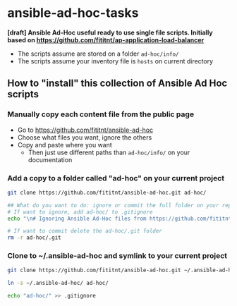 # ansible-ad-hoc-tasks
**[draft] Ansible Ad-Hoc useful ready to use single file scripts.
Initially based on https://github.com/fititnt/ap-application-load-balancer**

- The scripts assume are stored on a folder `ad-hoc/info/`
- The scripts assume your inventory file is `hosts` on current directory

## How to "install" this collection of Ansible Ad Hoc scripts

### Manually copy each content file from the public page

- Go to <https://github.com/fititnt/ansible-ad-hoc>
- Choose what files you want, ignore the others
- Copy and paste where you want
  - Then just use different paths than `ad-hoc/info/` on your documentation

### Add a copy to a folder called "ad-hoc" on your current project

```bash
git clone https://github.com/fititnt/ansible-ad-hoc.git ad-hoc/

## What do you want to do: ignore or commit the full folder on your repository?
# If want to ignore, add ad-hoc/ to .gitignore
echo "\n# Ignoring Ansible Ad-Hoc files from https://github.com/fititnt/ansible-ad-hoc \nad-hoc/" >> .gitignore

# If want to commit delete the ad-hoc/.git folder
rm -r ad-hoc/.git

```

### Clone to ~/.ansible-ad-hoc and symlink to your current project

```bash
git clone https://github.com/fititnt/ansible-ad-hoc.git ~/.ansible-ad-hoc/

ln -s ~/.ansible-ad-hoc/ ad-hoc/

echo "ad-hoc/" >> .gitignore
```